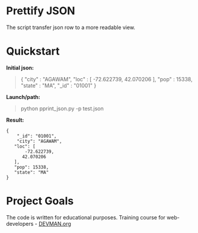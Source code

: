 # Prettify JSON

The script transfer json row to a more readable view.

# Quickstart

**Initial json:**

>{ "city" : "AGAWAM", "loc" : [ -72.622739, 42.070206 ], "pop" : 15338, "state" : "MA", "_id" : "01001" }

**Launch/path:**

>python pprint_json.py -p test.json

**Result:**

```
{
    "_id": "01001",
    "city": "AGAWAM",
   "loc": [
       -72.622739,
      42.070206
   ],
   "pop": 15338,
   "state": "MA"
}
```

# **Project Goals**

The code is written for educational purposes. Training course for web-developers - [DEVMAN.org](https://devman.org)
